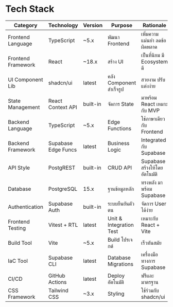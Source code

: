 # Tech Stack

| Category             | Technology             | Version | Purpose                          | Rationale                                   |
| -------------------- | --------------------- | ------- | -------------------------------- | ------------------------------------------- |
| Frontend Language    | TypeScript            | ~5.x    | พัฒนา Frontend                 | เพิ่มความแม่นยำ ลดข้อผิดพลาด            |
| Frontend Framework   | React                | ~18.x   | สร้าง UI                       | เป็นที่นิยม มี Ecosystem ดี               |
| UI Component Lib    | shadcn/ui             | latest  | คลัง Component สำเร็จรูป       | สวยงาม ปรับแต่งง่าย                      |
| State Management     | React Context API    | built-in| จัดการ State                    | มาพร้อม React เหมาะกับ MVP               |
| Backend Language     | TypeScript           | ~5.x    | Edge Functions                  | ใช้ภาษาเดียวกับ Frontend                  |
| Backend Framework    | Supabase Edge Funcs  | latest  | Business Logic                  | Integrated กับ Supabase                   |
| API Style            | PostgREST            | built-in| CRUD API                        | Supabase สร้างให้โดยอัตโนมัติ            |
| Database             | PostgreSQL           | 15.x    | ฐานข้อมูลหลัก                  | ทรงพลัง มาพร้อม Supabase                 |
| Authentication       | Supabase Auth        | built-in| ระบบยืนยันตัวตน                | จัดการ User ได้ง่าย                       |
| Frontend Testing     | Vitest + RTL         | latest  | Unit & Integration Test         | เหมาะกับ React + Vite                     |
| Build Tool           | Vite                 | ~5.x    | Build โปรเจกต์                 | เร็วทันสมัย                                |
| IaC Tool             | Supabase CLI         | latest  | Database Migrations             | เครื่องมือทางการ Supabase                 |
| CI/CD                | GitHub Actions       | latest  | Deploy อัตโนมัติ               | ฟรีและมาตรฐาน                             |
| CSS Framework        | Tailwind CSS         | ~3.x    | Styling                         | ใช้ร่วมกับ shadcn/ui                       |